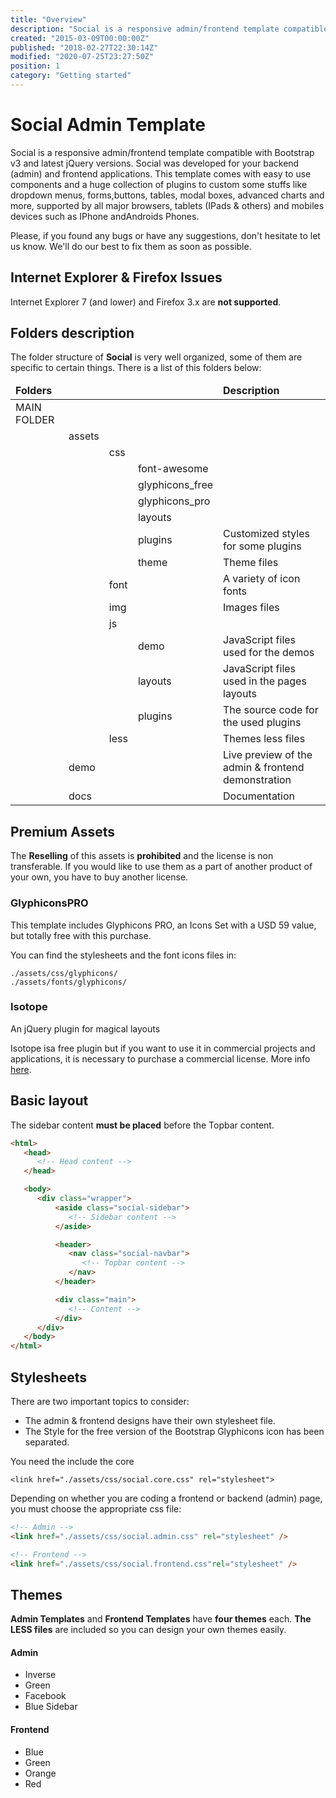 ```yaml
---
title: "Overview"
description: "Social is a responsive admin/frontend template compatible with Bootstrap v3 and latest jQuery versions, developed for your admin and frontend applications."
created: "2015-03-09T00:00:00Z"
published: "2018-02-27T22:30:14Z"
modified: "2020-07-25T23:27:50Z"
position: 1
category: "Getting started"
---
```


<docs-social-warning></docs-social-warning>

# Social Admin Template

Social is a responsive admin/frontend template compatible with Bootstrap v3 and latest jQuery versions. Social was developed for your backend (admin) and frontend applications. This template comes with easy to use components and a huge collection of plugins to custom some stuffs like dropdown menus, forms,buttons, tables, modal boxes, advanced charts and more, supported by all major browsers, tablets (IPads & others) and mobiles devices such as IPhone andAndroids Phones.

Please, if you found any bugs or have any suggestions, don't hesitate to let us know. We'll do our best to fix them as soon as possible.


## Internet Explorer & Firefox Issues

Internet Explorer 7 (and lower) and Firefox 3.x are **not supported**.


## Folders description

The folder structure of **Social** is very well organized, some of them are specific to certain things. There is a list of this folders below:

<div class="table-responsive">
  <table class="table table-striped table-bordered table-sm">
    <thead class="text-center">
      <tr>
        <td colspan="4"><strong>Folders</strong>
        </td>
        <td><strong>Description</strong>
        </td>
      </tr>
    </thead>
    <tbody>
      <tr>
        <td>MAIN FOLDER</td>
        <td>&nbsp;</td>
        <td>&nbsp;</td>
        <td>&nbsp;</td>
        <td>&nbsp;</td>
      </tr>
      <tr>
        <td>&nbsp;</td>
        <td>assets</td>
        <td>&nbsp;</td>
        <td>&nbsp;</td>
        <td>&nbsp;</td>
      </tr>
      <tr>
        <td>&nbsp;</td>
        <td>&nbsp;</td>
        <td>css</td>
        <td>&nbsp;</td>
        <td>&nbsp;</td>
      </tr>
      <tr>
        <td>&nbsp;</td>
        <td>&nbsp;</td>
        <td>&nbsp;</td>
        <td>font-awesome</td>
        <td>&nbsp;</td>
      </tr>
      <tr>
        <td>&nbsp;</td>
        <td>&nbsp;</td>
        <td>&nbsp;</td>
        <td>glyphicons_free</td>
        <td>&nbsp;</td>
      </tr>
      <tr>
        <td>&nbsp;</td>
        <td>&nbsp;</td>
        <td>&nbsp;</td>
        <td>glyphicons_pro</td>
        <td>&nbsp;</td>
      </tr>
      <tr>
        <td>&nbsp;</td>
        <td>&nbsp;</td>
        <td>&nbsp;</td>
        <td>layouts</td>
        <td>&nbsp;</td>
      </tr>
      <tr>
        <td>&nbsp;</td>
        <td>&nbsp;</td>
        <td>&nbsp;</td>
        <td>plugins</td>
        <td>Customized styles for some plugins</td>
      </tr>
      <tr>
        <td>&nbsp;</td>
        <td>&nbsp;</td>
        <td>&nbsp;</td>
        <td>theme</td>
        <td>Theme files</td>
      </tr>
      <tr>
        <td>&nbsp;</td>
        <td>&nbsp;</td>
        <td>font</td>
        <td>&nbsp;</td>
        <td>A variety of icon fonts</td>
      </tr>
      <tr>
        <td>&nbsp;</td>
        <td>&nbsp;</td>
        <td>img</td>
        <td>&nbsp;</td>
        <td>Images files</td>
      </tr>
      <tr>
        <td>&nbsp;</td>
        <td>&nbsp;</td>
        <td>js</td>
        <td>&nbsp;</td>
        <td>&nbsp;</td>
      </tr>
      <tr>
        <td>&nbsp;</td>
        <td>&nbsp;</td>
        <td>&nbsp;</td>
        <td>demo</td>
        <td>JavaScript files used for the demos</td>
      </tr>
      <tr>
        <td>&nbsp;</td>
        <td>&nbsp;</td>
        <td>&nbsp;</td>
        <td>layouts</td>
        <td>JavaScript files used in the pages layouts</td>
      </tr>
      <tr>
        <td>&nbsp;</td>
        <td>&nbsp;</td>
        <td>&nbsp;</td>
        <td>plugins</td>
        <td>The source code for the used plugins</td>
      </tr>
      <tr>
        <td>&nbsp;</td>
        <td>&nbsp;</td>
        <td>less</td>
        <td>&nbsp;</td>
        <td>Themes less files</td>
      </tr>
      <tr>
        <td>&nbsp;</td>
        <td>demo</td>
        <td>&nbsp;</td>
        <td>&nbsp;</td>
        <td>Live preview of the admin &amp; frontend demonstration</td>
      </tr>
      <tr>
        <td>&nbsp;</td>
        <td>docs</td>
        <td>&nbsp;</td>
        <td>&nbsp;</td>
        <td>Documentation</td>
      </tr>
    </tbody>
  </table>
</div>


## Premium Assets

The **Reselling** of this assets is **prohibited** and the license is non transferable. If you would like to use them as a part of another product of your own, you have to buy another license.

### GlyphiconsPRO

This template includes Glyphicons PRO, an Icons Set with a USD 59 value, but totally free with this purchase. 

You can find the stylesheets and the font icons files in:

```
./assets/css/glyphicons/
./assets/fonts/glyphicons/
```

### Isotope

An jQuery plugin for magical layouts 

Isotope isa free plugin but if you want to use it in commercial projects and applications, it is necessary to purchase a commercial license. More info [here](https://isotope.metafizzy.co/license.html).


## Basic layout

The sidebar content **must be placed** before the Topbar content.

```html
<html>
   <head>
      <!-- Head content -->
   </head>

   <body>
      <div class="wrapper">
          <aside class="social-sidebar">
             <!-- Sidebar content -->
          </aside>

          <header>
             <nav class="social-navbar">
                <!-- Topbar content -->
             </nav>
          </header>

          <div class="main">
             <!-- Content -->
          </div>
      </div>
   </body>
</html>
```

## Stylesheets

There are two important topics to consider:

- The admin & frontend designs have their own stylesheet file.
- The Style for the free version of the Bootstrap Glyphicons icon has been separated.

You need the include the core

`<link href="./assets/css/social.core.css" rel="stylesheet">` 

Depending on whether you are coding a frontend or backend (admin) page, you must choose the appropriate css file:

```html
<!-- Admin -->
<link href="./assets/css/social.admin.css" rel="stylesheet" />

<!-- Frontend -->
<link href="./assets/css/social.frontend.css"rel="stylesheet" />
```


## Themes

**Admin Templates** and **Frontend Templates** have **four themes** each. **The LESS files** are included so you can design your own themes easily.

#### Admin

- Inverse
- Green
- Facebook
- Blue Sidebar

#### Frontend

- Blue
- Green
- Orange
- Red
